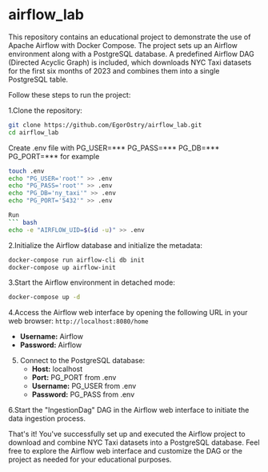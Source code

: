 # airflow_lab

This repository contains an educational project to demonstrate the use of Apache Airflow with Docker Compose. The project sets up an Airflow environment along with a PostgreSQL database. A predefined Airflow DAG (Directed Acyclic Graph) is included, which downloads NYC Taxi datasets for the first six months of 2023 and combines them into a single PostgreSQL table.

Follow these steps to run the project:

1.Clone the repository:
``` bash
git clone https://github.com/EgorOstry/airflow_lab.git
cd airflow_lab
```
Create .env file with PG_USER=*** PG_PASS=*** PG_DB=*** PG_PORT=***
for example
``` bash
touch .env
echo "PG_USER='root'" >> .env
echo "PG_PASS='root'" >> .env
echo "PG_DB='ny_taxi'" >> .env
echo "PG_PORT='5432'" >> .env

Run
``` bash
echo -e "AIRFLOW_UID=$(id -u)" >> .env
```

2.Initialize the Airflow database and initialize the metadata:
``` bash
docker-compose run airflow-cli db init
docker-compose up airflow-init
``` 
3.Start the Airflow environment in detached mode:
``` bash
docker-compose up -d
``` 
4.Access the Airflow web interface by opening the following URL in your web browser:
`http://localhost:8080/home`
   - **Username:** Airflow
   - **Password:** Airflow

5. Connect to the PostgreSQL database:
   - **Host:** localhost
   - **Port:** PG_PORT from .env
   - **Username:** PG_USER from .env
   - **Password:** PG_PASS from .env


6.Start the "IngestionDag" DAG in the Airflow web interface to initiate the data ingestion process.

That's it! You've successfully set up and executed the Airflow project to download and combine NYC Taxi datasets into a PostgreSQL database.
Feel free to explore the Airflow web interface and customize the DAG or the project as needed for your educational purposes.
